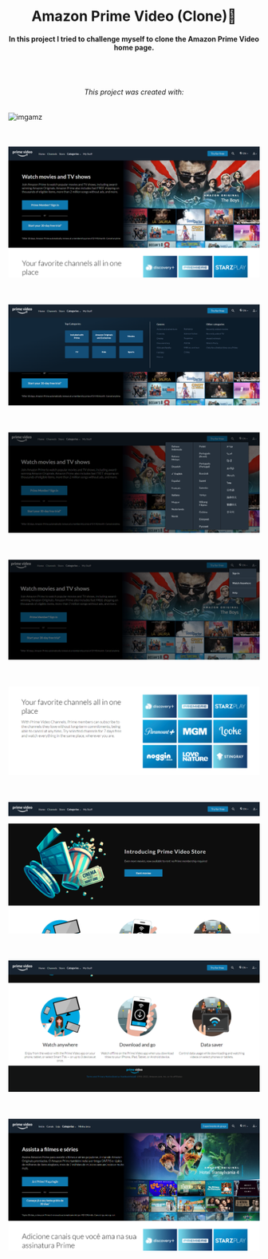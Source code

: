 <p align="center">
<h1 align="center">Amazon Prime Video (Clone)🎦</h1>
</p>
 <h4 align="center">
In this project I tried to challenge myself to clone the Amazon Prime Video home page.</h6>
<br><br>
<h6 align="center">
This project was created with:
 </h6>



<img src="./Imgs-Project/amzngif.gif" title="imgamz"></img>
<br>
<br>
<br>
<br>
<img src="./Imgs-Project/Amzn1.png" title="imgamz1"></img>
<br>
<br>
<br>
<br>
<img src="./Imgs-Project/Amzn7.png" title="imgamz1"></img>
<br>
<br>
<br>
<br>
<img src="./Imgs-Project/Amzn8.png" title="imgamz1"></img>
<br>
<br>
<br>
<br>
<img src="./Imgs-Project/Amzn9.png" title="imgamz1"></img>
<br>
<br>
<br>
<br>
<img src="./Imgs-Project/Amzn2.png" title="imgamz2"></img>
<br>
<br>
<br>
<br>
<img src="./Imgs-Project/Amzn3.png" title="imgamz3"></img>
<br>
<br>
<br>
<br>
<img src="./Imgs-Project/Amzn4.png" title="imgamz4"></img>
<br>
<br>
<br>
<br>
<img src="./Imgs-Project/Amzn-PT.png" title="imgamz5"></img>


